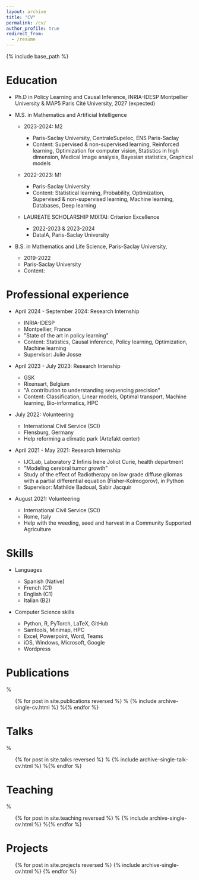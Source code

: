 ```yaml
---
layout: archive
title: "CV"
permalink: /cv/
author_profile: true
redirect_from:
  - /resume
---
```


{% include base_path %}

Education
======
* Ph.D in Policy Learning and Causal Inference, INRIA-IDESP Montpellier University & MAP5 Paris Cité University, 2027 (expected)

* M.S. in Mathematics and Artificial Intelligence
  * 2023-2024: M2 
    * Paris-Saclay University, CentraleSupelec, ENS Paris-Saclay
    * Content: Supervised & non-supervised learning, Reinforced learning, Optimization for computer vision, Statistics in high dimension, Medical Image analysis, Bayesian statistics, Graphical models
  * 2022-2023: M1
    * Paris-Saclay University
    * Content: Statistical learning, Probability, Optimization, Supervised & non-supervised learning, Machine learning, Databases, Deep learning

  * LAUREATE SCHOLARSHIP MIXTAI: Criterion Excellence 
    * 2022-2023 & 2023-2024
    * DataIA, Paris-Saclay University 

* B.S. in Mathematics and Life Science, Paris-Saclay University, 
  * 2019-2022
  * Paris-Saclay University
  * Content: 


Professional experience
======
* April 2024 - September 2024: Research Internship
  * INRIA-IDESP
  * Montpellier, France
  * "State of the art in policy learning"
  * Content: Statistics, Causal inference, Policy learning, Optimization, Machine learning
  * Supervisor: Julie Josse

* April 2023 - July 2023: Research Intenship
  * GSK 
  * Rixensart, Belgium
  * "A contribution to understanding sequencing precision"
  * Content: Classification, Linear models, Optimal transport, Machine learning, Bio-informatics, HPC

* July 2022: Volunteering 
  * International Civil Service (SCI)
  * Flensburg, Germany
  * Help reforming a climatic park (Artefakt center)

* April 2021 - May 2021: Research Internship
  * IJCLab, Laboratory 2 Infinis Irene Joliot Curie, health department
  * "Modeling cerebral tumor growth"
  * Study of the effect of Radiotherapy on low grade diffuse gliomas with a partial differential equation (Fisher-Kolmogorov), in Python
  * Supervisor: Mathilde Badoual, Sabir Jacquir

* August 2021: Volunteering 
  * International Civil Service (SCI)
  * Rome, Italy
  * Help with the weeding, seed and harvest in a Community Supported Agriculture
  
Skills
======
* Languages
  * Spanish (Native)
  * French (C1)
  * English (C1)
  * Italian (B2)

* Computer Science skills
  * Python, R, PyTorch, LaTeX, GitHub
  * Samtools, Minimap, HPC
  * Excel, Powerpoint, Word, Teams
  * iOS, Windows, Microsoft, Google
  * Wordpress

Publications
======
  %<ul>{% for post in site.publications reversed %}
  %  {% include archive-single-cv.html %}
  %{% endfor %}</ul>
  
Talks
======
  %<ul>{% for post in site.talks reversed %}
  %  {% include archive-single-talk-cv.html  %}
  %{% endfor %}</ul>
  
Teaching
======
  %<ul>{% for post in site.teaching reversed %}
  %  {% include archive-single-cv.html %}
  %{% endfor %}</ul>

Projects
======
<ul>{% for post in site.projects reversed %}
    {% include archive-single-cv.html %}
  {% endfor %}</ul>